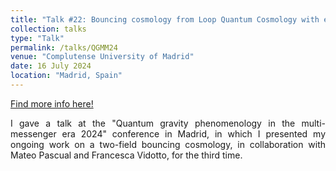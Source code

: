 ```yaml
---
title: "Talk #22: Bouncing cosmology from Loop Quantum Cosmology with ekpyrotic and matter fields"
collection: talks
type: "Talk"
permalink: /talks/QGMM24
venue: "Complutense University of Madrid"
date: 16 July 2024
location: "Madrid, Spain"
---
```


<style>
body {
text-align: justify}
</style>

[Find more info here!](https://teorica.fis.ucm.es/QGMM24/)

I gave a talk at the "Quantum gravity phenomenology in the multi-messenger era 2024" conference in Madrid, in which I presented my ongoing work on a two-field bouncing cosmology, in collaboration with Mateo Pascual and Francesca Vidotto, for the third time.

